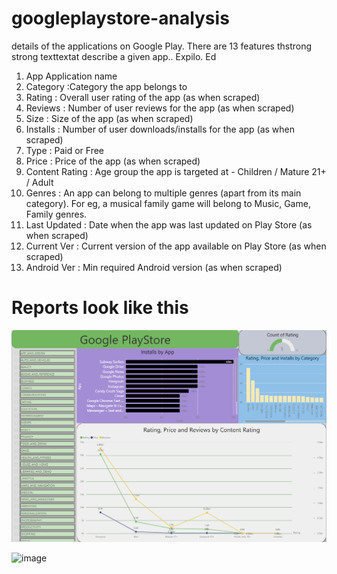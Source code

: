 # googleplaystore-analysis

details of the applications on Google Play. There are 13 features thstrong strong texttextat describe a given app.. Expilo. Ed

1. App Application name
2. Category :Category the app belongs to
3. Rating : Overall user rating of the app (as when scraped)
4. Reviews : Number of user reviews for the app (as when scraped)
5. Size : Size of the app (as when scraped)
6. Installs : Number of user downloads/installs for the app (as when scraped)
7. Type : Paid or Free
8. Price : Price of the app (as when scraped)
9. Content Rating : Age group the app is targeted at - Children / Mature 21+ / Adult
10. Genres : An app can belong to multiple genres (apart from its main category). For eg, a musical family game will belong to Music, Game, Family genres.
11. Last Updated : Date when the app was last updated on Play Store (as when scraped)
12. Current Ver : Current version of the app available on Play Store (as when scraped)
13. Android Ver : Min required Android version (as when scraped)


# Reports look like this 

![image](https://github.com/mukesh1996-ds/googleplaystore-analysis/blob/main/screenshorts/Playstore%20Report%201.png)

![image]()

